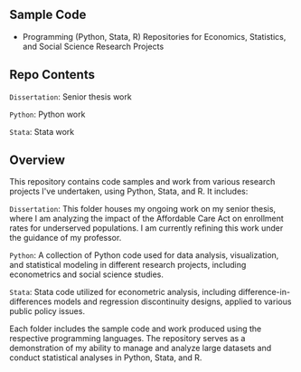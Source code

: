 ## Sample Code
- Programming (Python, Stata, R) Repositories for Economics, Statistics, and Social Science Research Projects

## Repo Contents
`Dissertation`: Senior thesis work

`Python`: Python work

`Stata`: Stata work

## Overview
This repository contains code samples and work from various research projects I've undertaken, using Python, Stata, and R. It includes:

`Dissertation`: This folder houses my ongoing work on my senior thesis, where I am analyzing the impact of the Affordable Care Act on enrollment rates for underserved populations. I am currently refining this work under the guidance of my professor.

`Python`: A collection of Python code used for data analysis, visualization, and statistical modeling in different research projects, including econometrics and social science studies.

`Stata`: Stata code utilized for econometric analysis, including difference-in-differences models and regression discontinuity designs, applied to various public policy issues.

Each folder includes the sample code and work produced using the respective programming languages. 
The repository serves as a demonstration of my ability to manage and analyze large datasets and conduct statistical analyses in Python, Stata, and R.
